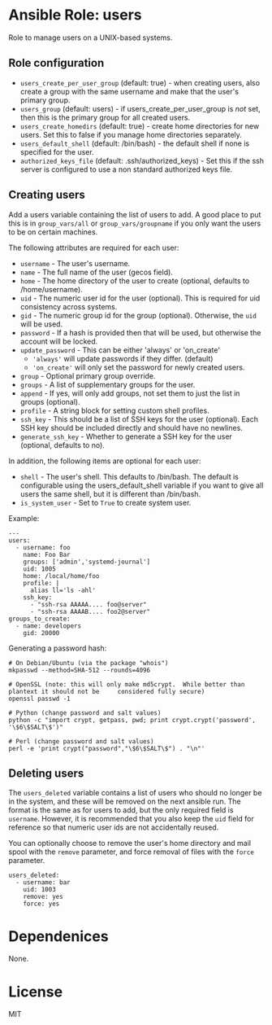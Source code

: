 # Ansible Role: users

Role to manage users on a UNIX-based systems.

## Role configuration

* `users_create_per_user_group` (default: true) - when creating users, also
  create a group with the same username and make that the user's primary
  group.
* `users_group` (default: users) - if users_create_per_user_group is _not_ set,
  then this is the primary group for all created users.
* `users_create_homedirs` (default: true) - create home directories for new
  users. Set this to false if you manage home directories separately.
* `users_default_shell` (default: /bin/bash) - the default shell if none is
  specified for the user.
* `authorized_keys_file` (default: .ssh/authorized_keys) - Set this if the ssh server is configured to use a non standard authorized keys file.

## Creating users

Add a users variable containing the list of users to add. A good place to put
this is in `group_vars/all` or `group_vars/groupname` if you only want the
users to be on certain machines.

The following attributes are required for each user:

* `username` - The user's username.
* `name` - The full name of the user (gecos field).
* `home` - The home directory of the user to create (optional, defaults to /home/username).
* `uid` - The numeric user id for the user (optional). This is required for uid consistency
  across systems.
* `gid` - The numeric group id for the group (optional). Otherwise, the
  `uid` will be used.
* `password` - If a hash is provided then that will be used, but otherwise the
  account will be locked.
* `update_password` - This can be either 'always' or 'on_create'
  - `'always'` will update passwords if they differ. (default)
  - `'on_create'` will only set the password for newly created users.
* `group` - Optional primary group override.
* `groups` - A list of supplementary groups for the user.
* `append` - If yes, will only add groups, not set them to just the list in groups (optional).
* `profile` - A string block for setting custom shell profiles.
* `ssh_key` - This should be a list of SSH keys for the user (optional). Each SSH key
  should be included directly and should have no newlines.
* `generate_ssh_key` - Whether to generate a SSH key for the user (optional, defaults to no).

In addition, the following items are optional for each user:

* `shell` - The user's shell. This defaults to /bin/bash. The default is
  configurable using the users_default_shell variable if you want to give all
  users the same shell, but it is different than /bin/bash.
* `is_system_user` -  Set to `True` to create system user.

Example:

    ---
    users:
      - username: foo
        name: Foo Bar
        groups: ['admin','systemd-journal']
        uid: 1005
        home: /local/home/foo
        profile: |
          alias ll='ls -ahl'
        ssh_key:
          - "ssh-rsa AAAAA.... foo@server"
          - "ssh-rsa AAAAB.... foo2@server"
    groups_to_create:
      - name: developers
        gid: 20000

Generating a password hash:

    # On Debian/Ubuntu (via the package "whois")
    mkpasswd --method=SHA-512 --rounds=4096
    
    # OpenSSL (note: this will only make md5crypt.  While better than plantext it should not be     considered fully secure)
    openssl passwd -1
    
    # Python (change password and salt values)
    python -c "import crypt, getpass, pwd; print crypt.crypt('password', '\$6\$SALT\$')"
    
    # Perl (change password and salt values)
    perl -e 'print crypt("password","\$6\$SALT\$") . "\n"'

## Deleting users

The `users_deleted` variable contains a list of users who should no longer be
in the system, and these will be removed on the next ansible run. The format
is the same as for users to add, but the only required field is `username`.
However, it is recommended that you also keep the `uid` field for reference so
that numeric user ids are not accidentally reused.

You can optionally choose to remove the user's home directory and mail spool with
the `remove` parameter, and force removal of files with the `force` parameter.

    users_deleted:
      - username: bar
        uid: 1003
        remove: yes
        force: yes

# Dependenices

None.

# License

MIT
